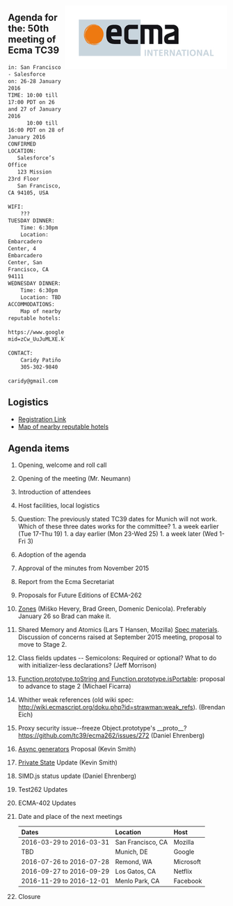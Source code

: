 <img src="../images/Ecma_RVB-003.jpg"
     align="right" alt="" />

## Agenda for the: 50th meeting of Ecma TC39

    in: San Francisco - Salesforce
    on: 26-28 January 2016
    TIME: 10:00 till 17:00 PDT on 26 and 27 of January 2016
          10:00 till 16:00 PDT on 28 of January 2016
    CONFIRMED LOCATION:
       Salesforce’s Office
       123 Mission 23rd Floor
       San Francisco, CA 94105, USA

    WIFI:
        ???
    TUESDAY DINNER:
        Time: 6:30pm
        Location: Embarcadero Center, 4 Embarcadero Center, San Francisco, CA 94111
    WEDNESDAY DINNER:
        Time: 6:30pm
        Location: TBD
    ACCOMMODATIONS:
        Map of nearby reputable hotels:
        https://www.google.com/maps/d/edit?mid=zCw_UuJuMLXE.k7jLE43b3qhE&usp=sharing

    CONTACT:
        Caridy Patiño
        305-302-9840
        caridy@gmail.com

## Logistics

- [Registration Link](https://ecma-international.doodle.com/poll/swz9zuggvuzarg6f)
- [Map of nearby reputable hotels](https://www.google.com/maps/d/edit?mid=zCw_UuJuMLXE.k7jLE43b3qhE&usp=sharing)

## Agenda items

1. Opening, welcome and roll call
  1. Opening of the meeting (Mr. Neumann)
  1. Introduction of attendees
  1. Host facilities, local logistics
  1. Question: The previously stated TC39 dates for Munich will not work. Which of these three dates works for the committee?
    1. a week earlier (Tue 17-Thu 19)
    1. a day earlier (Mon 23-Wed 25)
    1. a week later (Wed 1-Fri 3)
1. Adoption of the agenda
1. Approval of the minutes from November 2015
1. Report from the Ecma Secretariat
1. Proposals for Future Editions of ECMA-262
  1. [Zones](https://docs.google.com/presentation/d/1H3E2ToJ8VHgZS8eS6bRv-vg5OksObj5wv6gyzJJwOK0/edit#slide=id.p) (Miško Hevery, Brad Green, Domenic Denicola). Preferably January 26 so Brad can make it.
  1. Shared Memory and Atomics (Lars T Hansen, Mozilla) [Spec materials](https://github.com/lars-t-hansen/ecmascript_sharedmem).  Discussion of concerns raised at September 2015 meeting, proposal to move to Stage 2.
  1. Class fields updates -- Semicolons: Required or optional? What to do with initializer-less declarations? (Jeff Morrison)
  1. [Function.prototype.toString and Function.prototype.isPortable](https://github.com/michaelficarra/Function-prototype-toString-revision): proposal to advance to stage 2 (Michael Ficarra)
  1. Whither weak references (old wiki spec: http://wiki.ecmascript.org/doku.php?id=strawman:weak_refs). (Brendan Eich)
  1. Proxy security issue--freeze Object.prototype's \_\_proto\_\_? https://github.com/tc39/ecma262/issues/272 (Daniel Ehrenberg)
  1. [Async generators](https://github.com/zenparsing/async-iteration) Proposal (Kevin Smith)
  1. [Private State](https://github.com/zenparsing/es-private-fields) Update (Kevin Smith)
  1. SIMD.js status update (Daniel Ehrenberg)
1. Test262 Updates
1. ECMA-402 Updates
1. Date and place of the next meetings

    | Dates                    | Location          | Host       |
    |--------------------------|-------------------|------------|
    | 2016-03-29 to 2016-03-31 | San Francisco, CA | Mozilla    |
    | TBD                      | Munich, DE        | Google     |
    | 2016-07-26 to 2016-07-28 | Remond, WA        | Microsoft  |
    | 2016-09-27 to 2016-09-29 | Los Gatos, CA     | Netflix    |
    | 2016-11-29 to 2016-12-01 | Menlo Park, CA    | Facebook   |

1. Closure
